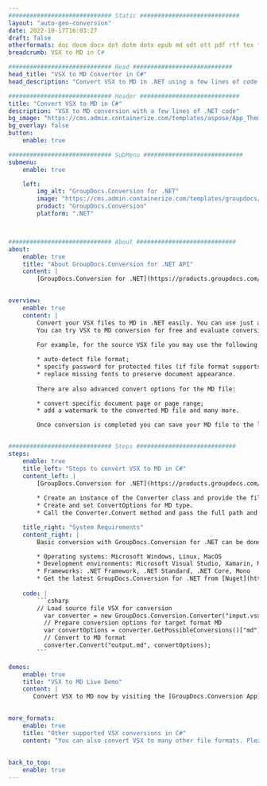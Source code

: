 ```yaml
---
############################# Static ############################
layout: "auto-gen-conversion"
date: 2022-10-17T16:03:27
draft: false
otherformats: doc docm docx dot dotm dotx epub md odt ott pdf rtf tex txt vdx vsdm vsdx vssm vssx vstm vstx vsx vtx xps
breadcrumb: VSX to MD in C#

############################# Head ############################
head_title: "VSX to MD Converter in C#"
head_description: "Convert VSX to MD in .NET using a few lines of code. Use the GroupDocs Document Conversion API to convert over 160 file formats."

############################# Header ############################
title: "Convert VSX to MD in C#"
description: "VSX to MD conversion with a few lines of .NET code"
bg_image: "https://cms.admin.containerize.com/templates/aspose/App_Themes/V3/images/bg/header1.png"
bg_overlay: false
button:
    enable: true

############################# SubMenu ############################
submenu:
    enable: true

    left:
        img_alt: "GroupDocs.Conversion for .NET"
        image: "https://cms.admin.containerize.com/templates/groupdocs/images/product-logos/90x90-noborder/groupdocs-conversion-net.png"
        product: "GroupDocs.Conversion"
        platform: ".NET"



############################# About ############################
about:
    enable: true
    title: "About GroupDocs.Conversion for .NET API"
    content: |
        [GroupDocs.Conversion for .NET](https://products.groupdocs.com/conversion/net/) can be used to convert Microsoft Word, Excel, PowerPoint, PDF, Visio and other formats. GroupDocs.Conversion is a standalone API that is suitable for back-end and internal systems where high performance is required. It does not depend on any software such as Microsoft or Open Office.
    

overview:
    enable: true
    content: |
        Convert your VSX files to MD in .NET easily. You can use just a couple of C# code lines in any platform of your choice like - Windows, Linux, macOS.
        You can try VSX to MD conversion for free and evaluate conversion results quality.  Along with simple file conversion scenarios you can try more advanced options for loading source VSX file and for saving output MD result. 
        
        For example, for the source VSX file you may use the following load options:

        * auto-detect file format;
        * specify password for protected files (if file format supports it);
        * replace missing fonts to preserve document appearance.
        
        There are also advanced convert options for the MD file:

        * convert specific document page or page range;
        * add a watermark to the converted MD file and many more.

        Once conversion is completed you can save your MD file to the local file path or any third-party storage like FTP, Amazon S3, Google Drive, Dropbox etc. Please note - to convert VSX to MD there is no need for any additional software installed - like MS Office, Open Office, Adobe Acrobat Reader etc.


############################# Steps ############################
steps:
    enable: true
    title_left: "Steps to convert VSX to MD in C#"
    content_left: |
        [GroupDocs.Conversion for .NET](https://products.groupdocs.com/conversion/net/) makes it easy for developers to convert a VSX file to MD with a few lines of code.
        
        * Create an instance of the Converter class and provide the file VSX with the full path
        * Create and set ConvertOptions for MD type.
        * Call the Converter.Convert method and pass the full path and format (MD) as a parameter

    title_right: "System Requirements"
    content_right: |
        Basic conversion with GroupDocs.Conversion for .NET can be done in just a few simple steps. Our APIs are supported on all major platforms and operating systems. Before executing the code below, make sure you have the following prerequisites installed on your system.

        * Operating systems: Microsoft Windows, Linux, MacOS
        * Development environments: Microsoft Visual Studio, Xamarin, MonoDevelop
        * Frameworks: .NET Framework, .NET Standard, .NET Core, Mono
        * Get the latest GroupDocs.Conversion for .NET from [Nuget](https://www.nuget.org/packages/groupdocs.conversion)
         
    code: |
        ```csharp    
        // Load source file VSX for conversion
          var converter = new GroupDocs.Conversion.Converter("input.vsx");
          // Prepare conversion options for target format MD
          var convertOptions = converter.GetPossibleConversions()["md"].ConvertOptions;
          // Convert to MD format
          converter.Convert("output.md", convertOptions);
        ```

demos:
    enable: true
    title: "VSX to MD Live Demo"
    content: |
       Convert VSX to MD now by visiting the [GroupDocs.Conversion App](https://products.groupdocs.app/conversion/family) website. Online demo has the following advantages
          

more_formats:
    enable: true
    title: "Other supported VSX conversions in C#"
    content: "You can also convert VSX to many other file formats. Please see the list below."
       
       
back_to_top:
    enable: true
---
```

